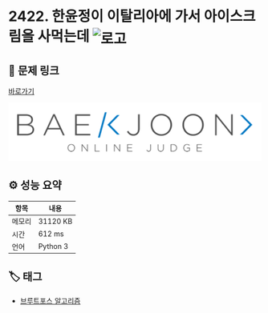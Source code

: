 # 2422. 한윤정이 이탈리아에 가서 아이스크림을 사먹는데 <img src="https://d2gd6pc034wcta.cloudfront.net/tier/7.svg" alt="로고" height="32" style="vertical-align: middle;" />

## 🔗 문제 링크

[바로가기](https://www.acmicpc.net/problem/2422)

![백준 로고](../../images/boj.png)

## ⚙️ 성능 요약

| 항목   | 내용     |
| ------ | -------- |
| 메모리 | 31120 KB |
| 시간   | 612 ms   |
| 언어   | Python 3 |

## 🏷️ 태그

- [브루트포스 알고리즘](https://www.acmicpc.net/problemset?sort=ac_desc&algo=125)
